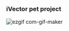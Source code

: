 ### iVector pet project

![ezgif com-gif-maker](https://user-images.githubusercontent.com/2974831/195777176-73c8b445-f489-444c-83d3-90e5d3699608.gif)
